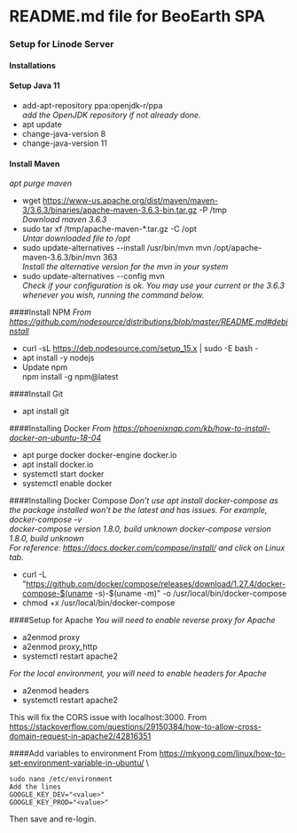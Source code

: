 # README.md file for BeoEarth SPA

### Setup for Linode Server
#### Installations
#### Setup Java 11
* add-apt-repository ppa:openjdk-r/ppa \
  _add the OpenJDK repository if not already done._
* apt update
* change-java-version 8
* change-java-version 11

#### Install Maven
*apt purge maven*
* wget https://www-us.apache.org/dist/maven/maven-3/3.6.3/binaries/apache-maven-3.6.3-bin.tar.gz -P /tmp \
  _Download maven 3.6.3_  
* sudo tar xf /tmp/apache-maven-*.tar.gz -C /opt \
  _Untar downloaded file to /opt_
* sudo update-alternatives --install /usr/bin/mvn mvn /opt/apache-maven-3.6.3/bin/mvn 363 \
  _Install the alternative version for the mvn in your system_  
* sudo update-alternatives --config mvn \
  _Check if your configuration is ok. You may use your current or the 3.6.3 whenever you wish, running the command below._

####Install NPM
_From https://github.com/nodesource/distributions/blob/master/README.md#debinstall_
* curl -sL https://deb.nodesource.com/setup_15.x | sudo -E bash -
* apt install -y nodejs
* Update npm \
  npm install -g npm@latest

####Install Git
* apt install git

####Installing Docker
_From https://phoenixnap.com/kb/how-to-install-docker-on-ubuntu-18-04_
* apt purge docker docker-engine docker.io
* apt install docker.io
* systemctl start docker
* systemctl enable docker

####Installing Docker Compose
_Don’t use apt install docker-compose as the package installed won’t be the latest and has issues. For example,
docker-compose -v_\
_docker-compose version 1.8.0, build unknown docker-compose version 1.8.0, build unknown_ \
_For reference: https://docs.docker.com/compose/install/ and click on Linux tab._
* curl -L "https://github.com/docker/compose/releases/download/1.27.4/docker-compose-$(uname -s)-$(uname -m)" -o /usr/local/bin/docker-compose
* chmod +x /usr/local/bin/docker-compose

####Setup for Apache
_You will need to enable reverse proxy for Apache_
* a2enmod proxy
* a2enmod proxy_http
* systemctl restart apache2

_For the local environment, you will need to enable headers for Apache_
* a2enmod headers
* systemctl restart apache2

This will fix the CORS issue with localhost:3000. From
https://stackoverflow.com/questions/29150384/how-to-allow-cross-domain-request-in-apache2/42816351

####Add variables to environment
From https://mkyong.com/linux/how-to-set-environment-variable-in-ubuntu/ \
```
sudo nano /etc/environment 
Add the lines 
GOOGLE_KEY_DEV="<value>" 
GOOGLE_KEY_PROD="<value>" 
```

Then save and re-login.

